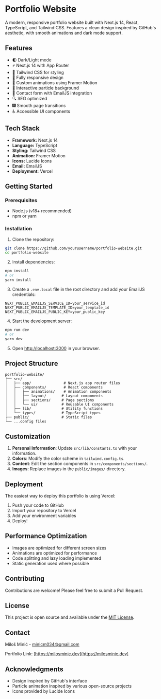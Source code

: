 # Portfolio Website

A modern, responsive portfolio website built with Next.js 14, React, TypeScript, and Tailwind CSS. Features a clean design inspired by GitHub's aesthetic, with smooth animations and dark mode support.

## Features

- 🌓 Dark/Light mode
- ⚡ Next.js 14 with App Router
- 💨 Tailwind CSS for styling
- 📱 Fully responsive design
- 🎨 Custom animations using Framer Motion
- 🎯 Interactive particle background
- 📧 Contact form with EmailJS integration
- 🔍 SEO optimized
- 🎆 Smooth page transitions
- ♿ Accessible UI components

## Tech Stack

- **Framework:** Next.js 14
- **Language:** TypeScript
- **Styling:** Tailwind CSS
- **Animation:** Framer Motion
- **Icons:** Lucide Icons
- **Email:** EmailJS
- **Deployment:** Vercel

## Getting Started

### Prerequisites

- Node.js (v18+ recommended)
- npm or yarn

### Installation

1. Clone the repository:

```bash
git clone https://github.com/yourusername/portfolio-website.git
cd portfolio-website
```

2. Install dependencies:

```bash
npm install
# or
yarn install
```

3. Create a `.env.local` file in the root directory and add your EmailJS credentials:

```env
NEXT_PUBLIC_EMAILJS_SERVICE_ID=your_service_id
NEXT_PUBLIC_EMAILJS_TEMPLATE_ID=your_template_id
NEXT_PUBLIC_EMAILJS_PUBLIC_KEY=your_public_key
```

4. Start the development server:

```bash
npm run dev
# or
yarn dev
```

5. Open [http://localhost:3000](http://localhost:3000) in your browser.

## Project Structure

```
portfolio-website/
├── src/
│   ├── app/               # Next.js app router files
│   ├── components/        # React components
│   │   ├── animations/    # Animation components
│   │   ├── layout/       # Layout components
│   │   ├── sections/     # Page sections
│   │   └── ui/           # Reusable UI components
│   ├── lib/              # Utility functions
│   └── types/            # TypeScript types
├── public/               # Static files
└── ...config files
```

## Customization

1. **Personal Information**: Update `src/lib/constants.ts` with your information.
2. **Colors**: Modify the color scheme in `tailwind.config.ts`.
3. **Content**: Edit the section components in `src/components/sections/`.
4. **Images**: Replace images in the `public/images/` directory.

## Deployment

The easiest way to deploy this portfolio is using Vercel:

1. Push your code to GitHub
2. Import your repository to Vercel
3. Add your environment variables
4. Deploy!

## Performance Optimization

- Images are optimized for different screen sizes
- Animations are optimized for performance
- Code splitting and lazy loading implemented
- Static generation used where possible

## Contributing

Contributions are welcome! Please feel free to submit a Pull Request.

## License

This project is open source and available under the [MIT License](LICENSE).

## Contact

Miloš Minić - minicm034@gmail.com

Portfolio Link: [https://milosminic.dev](https://milosminic.dev)

## Acknowledgments

- Design inspired by GitHub's interface
- Particle animation inspired by various open-source projects
- Icons provided by Lucide Icons
